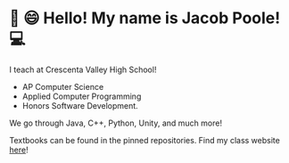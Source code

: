 # :wave: :smile: Hello! My name is Jacob Poole! :computer: 

I teach at Crescenta Valley High School!
- AP Computer Science
- Applied Computer Programming
- Honors Software Development.

We go through Java, C++, Python, Unity, and much more!

Textbooks can be found in the pinned repositories.
Find my class website [here](https://jacobpoole.net/School)!
